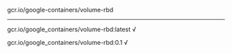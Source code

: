 gcr.io/google-containers/volume-rbd 

----
gcr.io/google_containers/volume-rbd:latest √

gcr.io/google_containers/volume-rbd:0.1 √

